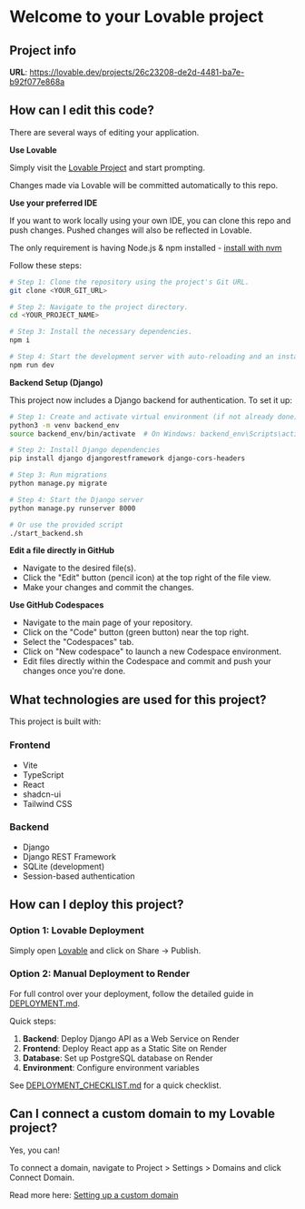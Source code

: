 # Welcome to your Lovable project

## Project info

**URL**: https://lovable.dev/projects/26c23208-de2d-4481-ba7e-b92f077e868a

## How can I edit this code?

There are several ways of editing your application.

**Use Lovable**

Simply visit the [Lovable Project](https://lovable.dev/projects/26c23208-de2d-4481-ba7e-b92f077e868a) and start prompting.

Changes made via Lovable will be committed automatically to this repo.

**Use your preferred IDE**

If you want to work locally using your own IDE, you can clone this repo and push changes. Pushed changes will also be reflected in Lovable.

The only requirement is having Node.js & npm installed - [install with nvm](https://github.com/nvm-sh/nvm#installing-and-updating)

Follow these steps:

```sh
# Step 1: Clone the repository using the project's Git URL.
git clone <YOUR_GIT_URL>

# Step 2: Navigate to the project directory.
cd <YOUR_PROJECT_NAME>

# Step 3: Install the necessary dependencies.
npm i

# Step 4: Start the development server with auto-reloading and an instant preview.
npm run dev
```

**Backend Setup (Django)**

This project now includes a Django backend for authentication. To set it up:

```sh
# Step 1: Create and activate virtual environment (if not already done)
python3 -m venv backend_env
source backend_env/bin/activate  # On Windows: backend_env\Scripts\activate

# Step 2: Install Django dependencies
pip install django djangorestframework django-cors-headers

# Step 3: Run migrations
python manage.py migrate

# Step 4: Start the Django server
python manage.py runserver 8000

# Or use the provided script
./start_backend.sh
```

**Edit a file directly in GitHub**

- Navigate to the desired file(s).
- Click the "Edit" button (pencil icon) at the top right of the file view.
- Make your changes and commit the changes.

**Use GitHub Codespaces**

- Navigate to the main page of your repository.
- Click on the "Code" button (green button) near the top right.
- Select the "Codespaces" tab.
- Click on "New codespace" to launch a new Codespace environment.
- Edit files directly within the Codespace and commit and push your changes once you're done.

## What technologies are used for this project?

This project is built with:

### Frontend
- Vite
- TypeScript
- React
- shadcn-ui
- Tailwind CSS

### Backend
- Django
- Django REST Framework
- SQLite (development)
- Session-based authentication

## How can I deploy this project?

### Option 1: Lovable Deployment
Simply open [Lovable](https://lovable.dev/projects/26c23208-de2d-4481-ba7e-b92f077e868a) and click on Share -> Publish.

### Option 2: Manual Deployment to Render
For full control over your deployment, follow the detailed guide in [DEPLOYMENT.md](./DEPLOYMENT.md).

Quick steps:
1. **Backend**: Deploy Django API as a Web Service on Render
2. **Frontend**: Deploy React app as a Static Site on Render
3. **Database**: Set up PostgreSQL database on Render
4. **Environment**: Configure environment variables

See [DEPLOYMENT_CHECKLIST.md](./DEPLOYMENT_CHECKLIST.md) for a quick checklist.

## Can I connect a custom domain to my Lovable project?

Yes, you can!

To connect a domain, navigate to Project > Settings > Domains and click Connect Domain.

Read more here: [Setting up a custom domain](https://docs.lovable.dev/tips-tricks/custom-domain#step-by-step-guide)
